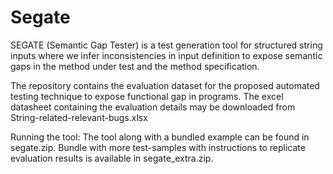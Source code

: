 # Segate
SEGATE (Semantic Gap Tester) is a test generation tool for structured  string  inputs where we infer inconsistencies in input definition to expose semantic gaps in the method under test and the method specification.

The repository contains the evaluation dataset for the proposed automated testing technique to expose functional gap in programs. The excel datasheet containing the evaluation details may be downloaded from String-related-relevant-bugs.xlsx

Running the tool: The tool along with a bundled example can be found in segate.zip. 
Bundle with more test-samples with instructions to replicate evaluation results is available in segate_extra.zip.

